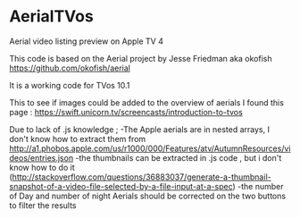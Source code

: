 # AerialTVos
Aerial video listing preview on Apple TV 4


This code is based on the Aerial project by Jesse Friedman aka okofish
https://github.com/okofish/aerial

It is a working code for TVos 10.1

This to see if images could be added to the overview of aerials
I found this page : https://swift.unicorn.tv/screencasts/introduction-to-tvos

Due to lack of .js knowledge ;
-The Apple aerials are in nested arrays, I don't know how to extract them from http://a1.phobos.apple.com/us/r1000/000/Features/atv/AutumnResources/videos/entries.json
-the thumbnails can be extracted in .js code , but i don't know how to do it (http://stackoverflow.com/questions/36883037/generate-a-thumbnail-snapshot-of-a-video-file-selected-by-a-file-input-at-a-spec)
-the number of Day and number of night Aerials should be corrected on the two buttons to filter the results
